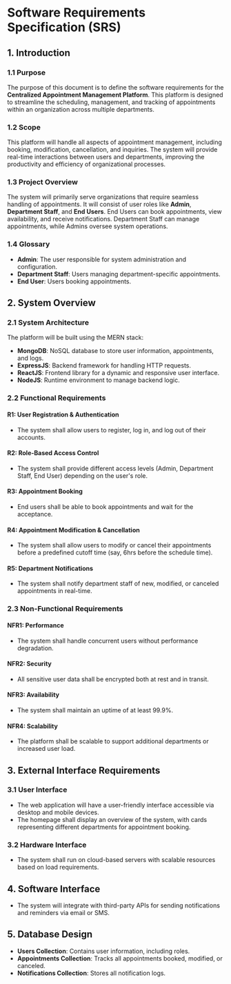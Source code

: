 # Software Requirements Specification (SRS)

## 1. Introduction

### 1.1 Purpose
The purpose of this document is to define the software requirements for the **Centralized Appointment Management Platform**. This platform is designed to streamline the scheduling, management, and tracking of appointments within an organization across multiple departments.

### 1.2 Scope
This platform will handle all aspects of appointment management, including booking, modification, cancellation, and inquiries. The system will provide real-time interactions between users and departments, improving the productivity and efficiency of organizational processes.

### 1.3 Project Overview
The system will primarily serve organizations that require seamless handling of appointments. It will consist of user roles like **Admin**, **Department Staff**, and **End Users**. End Users can book appointments, view availability, and receive notifications. Department Staff can manage appointments, while Admins oversee system operations.

### 1.4 Glossary
- **Admin**: The user responsible for system administration and configuration.
- **Department Staff**: Users managing department-specific appointments.
- **End User**: Users booking appointments.

## 2. System Overview

### 2.1 System Architecture
The platform will be built using the MERN stack:
- **MongoDB**: NoSQL database to store user information, appointments, and logs.
- **ExpressJS**: Backend framework for handling HTTP requests.
- **ReactJS**: Frontend library for a dynamic and responsive user interface.
- **NodeJS**: Runtime environment to manage backend logic.

### 2.2 Functional Requirements

#### R1: User Registration & Authentication
- The system shall allow users to register, log in, and log out of their accounts.
  
#### R2: Role-Based Access Control
- The system shall provide different access levels (Admin, Department Staff, End User) depending on the user's role.
  
#### R3: Appointment Booking
- End users shall be able to book appointments and wait for the acceptance.
  
#### R4: Appointment Modification & Cancellation
- The system shall allow users to modify or cancel their appointments before a predefined cutoff time (say, 6hrs before the schedule time).
  
#### R5: Department Notifications
- The system shall notify department staff of new, modified, or canceled appointments in real-time.

### 2.3 Non-Functional Requirements

#### NFR1: Performance
- The system shall handle concurrent users without performance degradation.

#### NFR2: Security
- All sensitive user data shall be encrypted both at rest and in transit.

#### NFR3: Availability
- The system shall maintain an uptime of at least 99.9%.

#### NFR4: Scalability
- The platform shall be scalable to support additional departments or increased user load.

## 3. External Interface Requirements

### 3.1 User Interface
- The web application will have a user-friendly interface accessible via desktop and mobile devices.
- The homepage shall display an overview of the system, with cards representing different departments for appointment booking.

### 3.2 Hardware Interface
- The system shall run on cloud-based servers with scalable resources based on load requirements.

## 4. Software Interface
- The system will integrate with third-party APIs for sending notifications and reminders via email or SMS.

## 5. Database Design
- **Users Collection**: Contains user information, including roles.
- **Appointments Collection**: Tracks all appointments booked, modified, or canceled.
- **Notifications Collection**: Stores all notification logs.

